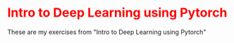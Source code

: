 # <span style="color: red">Intro to Deep Learning using Pytorch</span>
These are my exercises from "Intro to Deep Learning using Pytorch"
